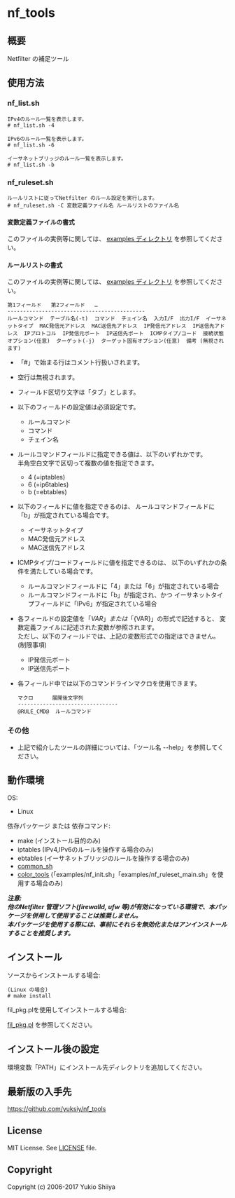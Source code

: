 # nf_tools

## 概要

Netfilter の補足ツール

## 使用方法

### nf_list.sh

    IPv4のルール一覧を表示します。
    # nf_list.sh -4

    IPv6のルール一覧を表示します。
    # nf_list.sh -6

    イーサネットブリッジのルール一覧を表示します。
    # nf_list.sh -b

### nf_ruleset.sh

    ルールリストに従ってNetfilter のルール設定を実行します。
    # nf_ruleset.sh -C 変数定義ファイル名 ルールリストのファイル名

#### 変数定義ファイルの書式

このファイルの実例等に関しては、
[examples ディレクトリ](https://github.com/yuksiy/nf_tools/tree/master/examples)
を参照してください。

#### ルールリストの書式

このファイルの実例等に関しては、
[examples ディレクトリ](https://github.com/yuksiy/nf_tools/tree/master/examples)
を参照してください。

    第1フィールド   第2フィールド   …
    --------------------------------------------
    ルールコマンド  テーブル名(-t)  コマンド  チェイン名  入力I/F  出力I/F  イーサネットタイプ  MAC発信元アドレス  MAC送信先アドレス  IP発信元アドレス  IP送信先アドレス  IPプロトコル  IP発信元ポート  IP送信先ポート  ICMPタイプ/コード  接続状態オプション(任意)  ターゲット(-j)  ターゲット固有オプション(任意)  備考 (無視されます)

* 「#」で始まる行はコメント行扱いされます。

* 空行は無視されます。

* フィールド区切り文字は「タブ」とします。

* 以下のフィールドの設定値は必須設定です。  
  * ルールコマンド
  * コマンド
  * チェイン名

* ルールコマンドフィールドに指定できる値は、以下のいずれかです。  
  半角空白文字で区切って複数の値を指定できます。  
  * 4 (=iptables)
  * 6 (=ip6tables)
  * b (=ebtables)

* 以下のフィールドに値を指定できるのは、
  ルールコマンドフィールドに「b」が指定されている場合です。  
  * イーサネットタイプ
  * MAC発信元アドレス
  * MAC送信先アドレス

* ICMPタイプ/コードフィールドに値を指定できるのは、
  以下のいずれかの条件を満たしている場合です。  
  * ルールコマンドフィールドに「4」または「6」が指定されている場合
  * ルールコマンドフィールドに「b」が指定され、かつ
    イーサネットタイプフィールドに「IPv6」が指定されている場合

* 各フィールドの設定値を「$VAR」または「${VAR}」の形式で記述すると、
  変数定義ファイルに記述された変数が参照されます。  
  ただし、以下のフィールドでは、上記の変数形式での指定はできません。(制限事項)  
  * IP発信元ポート
  * IP送信先ポート

* 各フィールド中では以下のコマンドラインマクロを使用できます。  
  ```
  マクロ      展開後文字列
  --------------------------------
  @RULE_CMD@  ルールコマンド
  ```

### その他

* 上記で紹介したツールの詳細については、「ツール名 --help」を参照してください。

## 動作環境

OS:

* Linux

依存パッケージ または 依存コマンド:

* make (インストール目的のみ)
* iptables (IPv4,IPv6のルールを操作する場合のみ)
* ebtables (イーサネットブリッジのルールを操作する場合のみ)
* [common_sh](https://github.com/yuksiy/common_sh)
* [color_tools](https://github.com/yuksiy/color_tools) (「examples/nf_init.sh」「examples/nf_ruleset_main.sh」を使用する場合のみ)

***注意:***  
***他のNetfilter 管理ソフト(firewalld, ufw 等)が有効になっている環境で、本パッケージを併用して使用することは推奨しません。***  
***本パッケージを使用する際には、事前にそれらを無効化またはアンインストールすることを推奨します。***

## インストール

ソースからインストールする場合:

    (Linux の場合)
    # make install

fil_pkg.plを使用してインストールする場合:

[fil_pkg.pl](https://github.com/yuksiy/fil_tools_pl/blob/master/README.md#fil_pkgpl) を参照してください。

## インストール後の設定

環境変数「PATH」にインストール先ディレクトリを追加してください。

## 最新版の入手先

<https://github.com/yuksiy/nf_tools>

## License

MIT License. See [LICENSE](https://github.com/yuksiy/nf_tools/blob/master/LICENSE) file.

## Copyright

Copyright (c) 2006-2017 Yukio Shiiya
